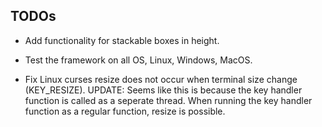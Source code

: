 ## TODOs
- Add functionality for stackable boxes in height.
- Test the framework on all OS, Linux, Windows, MacOS.

- Fix Linux curses resize does not occur when terminal size change (KEY_RESIZE). UPDATE: Seems like this is because the key handler function is called as a seperate thread. When running the key handler function as a regular function, resize is possible.
